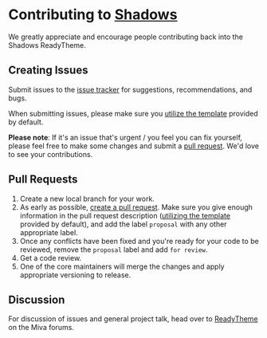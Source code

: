 # Contributing to [Shadows](https://github.com/mivaecommerce/readytheme-shadows)

We greatly appreciate and encourage people contributing back into the Shadows ReadyTheme.

## Creating Issues

Submit issues to the [issue tracker](https://github.com/mivaecommerce/readytheme-shadows/issues) for suggestions, recommendations, and bugs.

When submitting issues, please make sure you [utilize the template](https://github.com/mivaecommerce/readytheme-shadows/blob/master/ISSUE_TEMPLATE.md) provided by default.

**Please note**: If it's an issue that's urgent / you feel you can fix yourself, please feel free to make some changes and submit a [pull request](#pull-requests). We'd love to see your contributions.

## Pull Requests

1. Create a new local branch for your work.
0. As early as possible, [create a pull request](https://github.com/mivaecommerce/readytheme-shadows/pulls). Make sure you give enough information
 in the pull request description ([utilizing the template](https://github.com/mivaecommerce/readytheme-shadows/blob/master/PULL_REQUEST_TEMPLATE.md) provided by default), 
 and add the label `proposal` with any other appropriate label.
0. Once any conflicts have been fixed and you're ready for your code to be reviewed, remove the `proposal` label and add `for review`.
0. Get a code review.
0. One of the core maintainers will merge the changes and apply appropriate versioning to release.

## Discussion

For discussion of issues and general project talk, head over to [ReadyTheme](http://www.miva.com/forums/forum/designers-and-developers/readytheme) on the Miva forums.

